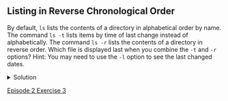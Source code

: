 ## Listing in Reverse Chronological Order

By default, ```ls``` lists the contents of a directory in alphabetical order by name. The command ```ls -t``` lists items by time of last change instead of alphabetically. The command ```ls -r``` lists the contents of a directory in reverse order. Which file is displayed last when you combine the ```-t``` and ```-r ```options? Hint: You may need to use the ```-l``` option to see the last changed dates.

<details>
  <summary>
Solution
  </summary>

The most recently changed file is listed last when using -rt. This can be very useful for finding your most recent edits or checking to see if a new output file was written.

</details>

[Episode 2 Exercise 3](episode2_ex3.md)
